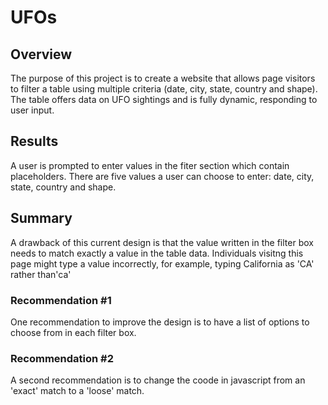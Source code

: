 # UFOs

## Overview 
The purpose of this project is to create a website that allows page visitors to filter a table using multiple criteria (date, city, state, country and shape). The table offers data on UFO sightings and is fully dynamic, responding to user input.

## Results
A user is prompted to enter values in the fiter section which contain placeholders. There are five values a user can choose to enter: date, city, state, country and shape. 

## Summary
A drawback of this current design is that the value written in the filter box needs to match exactly a value in the table data. Individuals visitng this page might type a value incorrectly, for example, typing California as 'CA' rather than'ca'

### Recommendation #1
One recommendation to improve the design is to have a list of options to choose from in each filter box. 

### Recommendation #2
A second recommendation is to change the coode in javascript from an 'exact' match to a 'loose' match. 
